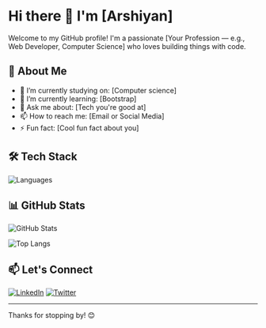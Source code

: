 # Hi there 👋 I'm [Arshiyan]

Welcome to my GitHub profile! I'm a passionate [Your Profession — e.g., Web Developer, Computer Science] who loves building things with code.

## 🚀 About Me

- 🔭 I’m currently studying on: [Computer science]
- 🌱 I’m currently learning: [Bootstrap]
- 💬 Ask me about: [Tech you're good at]
- 📫 How to reach me: [Email or Social Media]
- ⚡ Fun fact: [Cool fun fact about you]

## 🛠️ Tech Stack

![Languages](https://skillicons.dev/icons?i=html,css,js,bootstrap,git)

## 📊 GitHub Stats

![GitHub Stats](https://github-readme-stats.vercel.app/api?username=yourusername&show_icons=true&theme=radical)

![Top Langs](https://github-readme-stats.vercel.app/api/top-langs/?username=yourusername&layout=compact)

## 📫 Let's Connect

[![LinkedIn](https://img.shields.io/badge/LinkedIn-Connect-blue?style=flat-square&logo=linkedin)](https://linkedin.com/in/yourprofile)
[![Twitter](https://img.shields.io/badge/Twitter-Follow-blue?style=flat-square&logo=twitter)](https://twitter.com/yourprofile)

---

Thanks for stopping by! 😊
